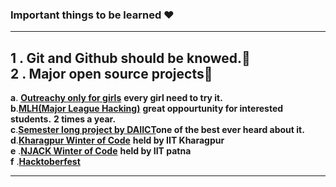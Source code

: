 ###  Important things to be learned ❤        

------------------------------------------------------------------------------------------------------------------------------------       

**1** . **Git and Github should be knowed.👑**   
**2** . **Major open source projects🥇**  
--------------------------------------------------------------------------------------------------------------------------------------  

   **a**. [**Outreachy only for girls**](https://www.outreachy.org/) **every girl need to try it.**                                    
   **b**.[**MLH(Major League Hacking)**](https://mlh.io/) **great oppourtunity for interested students.** **2 times a year.**                                                                             
   **c**.[**Semester long project by DAIICT**](https://slop.dscdaiict.in/)**one of the best ever heard about it.**                                    
   **d**.[**Kharagpur Winter of Code**](https://wiki.metakgp.org/w/Kharagpur_Winter_of_Code)  **held by IIT Kharagpur**                         
   **e** .[**NJACK Winter of Code**](https://njackwinterofcode.github.io/) **held by IIT patna**                     
   **f** .[**Hacktoberfest**](https://hacktoberfest.digitalocean.com/)               
   
-------------------------------------------------------------------------------------------------------------------------------------- 

         
         
